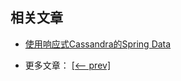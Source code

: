 ## 相关文章

+ [使用响应式Cassandra的Spring Data](http://tu-yucheng.github.io/springdata/2023/05/18/spring-data-cassandra-reactive.html)

- 更多文章： [[<-- prev]](../spring-data-cassandra-test/README.md)